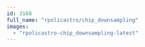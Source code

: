 ```yaml
---
id: 3168
full_name: "rpolicastro/chip_downsampling"
images: 
  - "rpolicastro-chip_downsampling-latest"
---
```

